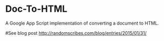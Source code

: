 # Doc-To-HTML
A Google App Script implementation of converting a document to HTML.

#See blog post 
http://randomscribes.com/blog/entries/2015/01/31/

